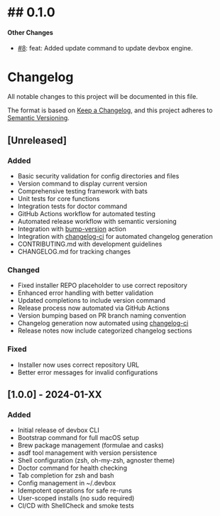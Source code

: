 # ## 0.1.0


#### Other Changes

* [#8](https://github.com/phoenixTW/mac-devbox/pull/8): feat: Added update command to update devbox engine.


# Changelog

All notable changes to this project will be documented in this file.

The format is based on [Keep a Changelog](https://keepachangelog.com/en/1.0.0/),
and this project adheres to [Semantic Versioning](https://semver.org/spec/v2.0.0.html).

## [Unreleased]

### Added
- Basic security validation for config directories and files
- Version command to display current version
- Comprehensive testing framework with bats
- Unit tests for core functions
- Integration tests for doctor command
- GitHub Actions workflow for automated testing
- Automated release workflow with semantic versioning
- Integration with [bump-version](https://github.com/phoenixTW/bump-version) action
- Integration with [changelog-ci](https://github.com/marketplace/actions/changelog-ci) for automated changelog generation
- CONTRIBUTING.md with development guidelines
- CHANGELOG.md for tracking changes

### Changed
- Fixed installer REPO placeholder to use correct repository
- Enhanced error handling with better validation
- Updated completions to include version command
- Release process now automated via GitHub Actions
- Version bumping based on PR branch naming convention
- Changelog generation now automated using [changelog-ci](https://github.com/marketplace/actions/changelog-ci)
- Release notes now include categorized changelog sections

### Fixed
- Installer now uses correct repository URL
- Better error messages for invalid configurations

## [1.0.0] - 2024-01-XX

### Added
- Initial release of devbox CLI
- Bootstrap command for full macOS setup
- Brew package management (formulae and casks)
- asdf tool management with version persistence
- Shell configuration (zsh, oh-my-zsh, agnoster theme)
- Doctor command for health checking
- Tab completion for zsh and bash
- Config management in ~/.devbox
- Idempotent operations for safe re-runs
- User-scoped installs (no sudo required)
- CI/CD with ShellCheck and smoke tests

